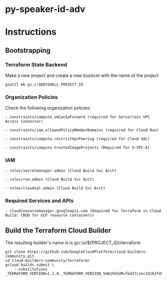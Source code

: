 # py-speaker-id-adv

# Instructions
## Bootstrapping
### Terraform State Backend
Make a new project and create a new buckcet with the name of the project
```shell
gsutil mb gs://$DEVSHELL_PROJECT_ID
```

### Organization Policies
Check the following organization policies:

```shell
- constraints/compute.vmCanIpForward (required for Serverless VPC Access Connector)

- constraints/iam.allowedPolicyMemberDomains (required for Cloud Run)

- constraints/compute.restrictVpcPeering (required for Cloud SQL)

- constraints/compute.trustedImageProjects (Required for S-VPC-A)
```

### IAM
```shell
- roles/secretmanager.admin (Cloud Build Svc Acct)

- roles/run.admin (Cloud Build Svc Acct)

- roles/cloudsql.admin (Cloud Build Svc Acct)
```

### Required Services and APIs
```shell
- cloudresourcemanager.googleapis.com (Required for Terraform in Cloud Build: CRUD for GCP resource containers)
```


## Build the Terraform Cloud Builder
The resulting builder's name is is gcr.io/${PROJECT_ID}/terraform

```shell
git clone https://github.com/GoogleCloudPlatform/cloud-builders-community.git
cd cloud-builders-community/terraform/
gcloud builds submit \
    --substitutions _TERRAFORM_VERSION=1.1.8,_TERRAFORM_VERSION_SHA256SUM=fbd37c1ec3d163f493075aa0fa85147e7e3f88dd98760ee7af7499783454f4c5
```

## 
